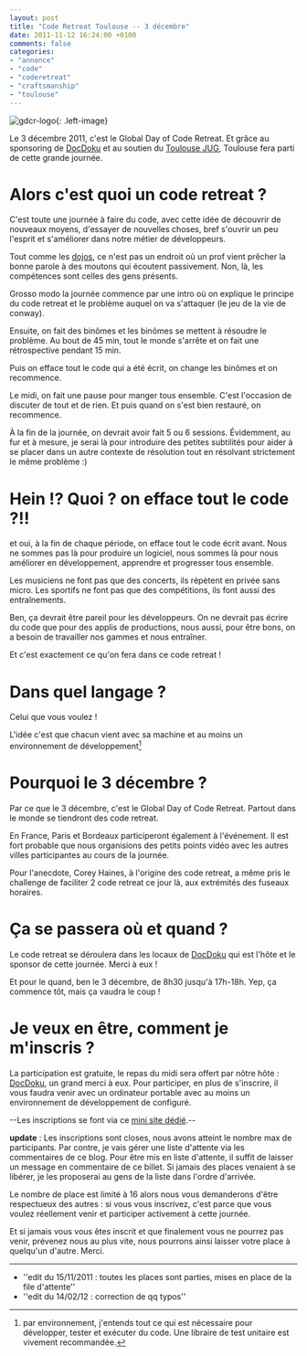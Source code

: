 ```yaml
---
layout: post
title: "Code Retreat Toulouse -- 3 décembre"
date: 2011-11-12 16:24:00 +0100
comments: false
categories: 
- "annonce"
- "code"
- "coderetreat"
- "craftsmanship"
- "toulouse"
---
```

![gdcr-logo](https://blog.crafting-labs.fr/images/logo/gdcr-logo-full.png){: .left-image}

Le 3 décembre 2011, c'est le Global Day of Code Retreat. Et grâce au sponsoring de [DocDoku](http://www.docdoku.com) et au soutien du [Toulouse JUG](http://www.toulousejug.org), Toulouse fera parti de cette grande journée.


# Alors c'est quoi un code retreat ?

C'est toute une journée à faire du code, avec cette idée de découvrir de nouveaux moyens, d'essayer de nouvelles choses, bref s'ouvrir un peu l'esprit et s'améliorer dans notre métier de développeurs.

Tout comme les [dojos](/index.php?post/2011/09/07/Coding-Dojo-Ap%C3%A9roWeb-15-septembre-2011), ce n'est pas un endroit où un prof vient prêcher la bonne parole à des moutons qui écoutent passivement.
Non, là, les compétences sont celles des gens présents.

Grosso modo la journée commence par une intro où on explique le principe du code retreat et le problème auquel on va s'attaquer (le jeu de la vie de conway).

Ensuite, on fait des binômes et les binômes se mettent à résoudre le problème.
Au bout de 45 min, tout le monde s'arrête et on fait une rétrospective pendant 15 min.

Puis on efface tout le code qui a été écrit, on change les binômes et on recommence.

Le midi, on fait une pause pour manger tous ensemble. C'est l'occasion de discuter de tout et de rien. Et puis quand on s'est bien restauré, on recommence.

À la fin de la journée, on devrait avoir fait 5 ou 6 sessions. 
Évidemment, au fur et à mesure, je serai là pour introduire des petites subtilités pour aider à se placer dans un autre contexte de résolution tout en résolvant strictement le même problème :)

# Hein !? Quoi ? on efface tout le code ?!!
et oui, à la fin de chaque période, on efface tout le code écrit avant.
Nous ne sommes pas là pour produire un logiciel, nous sommes là pour nous améliorer en développement, apprendre et progresser tous ensemble.

Les musiciens ne font pas que des concerts, ils répètent en privée sans micro. Les sportifs ne font pas que des compétitions, ils font aussi des entraînements.

Ben, ça devrait être pareil pour les développeurs. On ne devrait pas écrire du code que pour des applis de productions, nous aussi, pour être bons, on a besoin de travailler nos gammes et nous entraîner. 

Et c'est exactement ce qu'on fera dans ce code retreat !

# Dans quel langage ?
Celui que vous voulez !

L'idée c'est que chacun vient avec sa machine et au moins un environnement de développement[^1]

# Pourquoi le 3 décembre ?
Par ce que le 3 décembre, c'est le Global Day of Code Retreat. Partout dans le monde se tiendront des code retreat. 

En France, Paris et Bordeaux participeront également à l'événement. Il est fort probable que nous organisions des petits points vidéo avec les autres villes participantes au cours de la journée.

Pour l'anecdote, Corey Haines, à l'origine des code retreat, a même pris le challenge de faciliter 2 code retreat ce jour là, aux extrémités des fuseaux horaires.

# Ça se passera où et quand ?
Le code retreat se déroulera dans les locaux de [DocDoku](http://www.docdoku.com) qui est l'hôte et le sponsor de cette journée. Merci à eux !

Et pour le quand, ben le 3 décembre, de 8h30 jusqu'à 17h-18h. Yep, ça commence tôt, mais ça vaudra le coup !

# Je veux en être, comment je m'inscris ?
La participation est gratuite, le repas du midi sera offert par nôtre hôte : [DocDoku](http://www.docdoku.com), un grand merci à eux.
Pour participer, en plus de s'inscrire, il vous faudra venir avec un ordinateur portable avec au moins un environnement de développement de configuré.

--Les inscriptions se font via ce [mini site dédié](http://www.weezevent.com/Code-Retreat-Toulouse).--

__update__ : Les inscriptions sont closes, nous avons atteint le nombre max de participants. Par contre, je vais gérer une liste d'attente via les commentaires de ce blog. 
Pour être mis en liste d'attente, il suffit de laisser un message en commentaire de ce billet. Si jamais des places venaient à se libérer, je les proposerai au gens de la liste dans l'ordre d'arrivée.

Le nombre de place est limité à 16 alors nous vous demanderons d'être respectueux des autres : si vous vous inscrivez, c'est parce que vous voulez réellement venir et participer activement à cette journée.

Et si jamais vous vous êtes inscrit et que finalement vous ne pourrez pas venir, prévenez nous au plus vite, nous pourrons ainsi laisser votre place à quelqu'un d'autre. Merci.

----

* ''edit du 15/11/2011 : toutes les places sont parties, mises en place de la file d'attente''
* ''edit du 14/02/12 : correction de qq typos''


[^1]: par environnement, j'entends tout ce qui est nécessaire pour développer, tester et exécuter du code. Une libraire de test unitaire est vivement recommandée.
